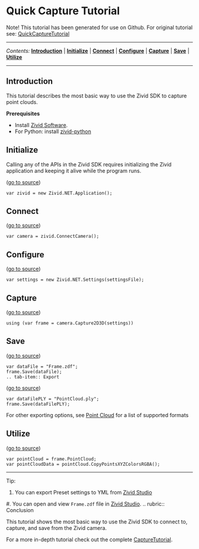 # Quick Capture Tutorial

Note\! This tutorial has been generated for use on Github. For original
tutorial see:
[QuickCaptureTutorial](https://support.zivid.com/latest/getting-started/quick-capture-tutorial.html)



---

*Contents:*
[**Introduction**](#Introduction) |
[**Initialize**](#Initialize) |
[**Connect**](#Connect) |
[**Configure**](#Configure) |
[**Capture**](#Capture) |
[**Save**](#Save) |
[**Utilize**](#Utilize)

---



## Introduction

This tutorial describes the most basic way to use the Zivid SDK to
capture point clouds.

**Prerequisites**

  - Install [Zivid
    Software](https://support.zivid.com/latest//getting-started/software-installation.html).
  - For Python: install
    [zivid-python](https://github.com/zivid/zivid-python#installation)

## Initialize

Calling any of the APIs in the Zivid SDK requires initializing the Zivid
application and keeping it alive while the program runs.

([go to
source](https://github.com/zivid/zivid-csharp-samples/tree/master//source/Camera/Basic/Capture/Capture.cs#L13))

``` sourceCode cs
var zivid = new Zivid.NET.Application();
```

## Connect

([go to
source](https://github.com/zivid/zivid-csharp-samples/tree/master//source/Camera/Basic/Capture/Capture.cs#L16))

``` sourceCode cs
var camera = zivid.ConnectCamera();
```

## Configure

([go to
source](https://github.com/zivid/zivid-csharp-samples/tree/master//source/Camera/Basic/CaptureWithSettingsFromYML/CaptureWithSettingsFromYML.cs#L25))

``` sourceCode cs
var settings = new Zivid.NET.Settings(settingsFile);
```

## Capture

([go to
source](https://github.com/zivid/zivid-csharp-samples/tree/master//source/Camera/Basic/Capture/Capture.cs#L26))

``` sourceCode cs
using (var frame = camera.Capture2D3D(settings))
```

## Save

([go to
source](https://github.com/zivid/zivid-csharp-samples/tree/master//source/Camera/Basic/Capture/Capture.cs#L33-L35))

``` sourceCode cs
var dataFile = "Frame.zdf";
frame.Save(dataFile);
.. tab-item:: Export
```

([go to
source](https://github.com/zivid/zivid-csharp-samples/tree/master//source/Camera/Basic/Capture/Capture.cs#L37-L39))

``` sourceCode cs
var dataFilePLY = "PointCloud.ply";
frame.Save(dataFilePLY);
```

For other exporting options, see [Point
Cloud](https://support.zivid.com/latest//reference-articles/point-cloud-structure-and-output-formats.html)
for a list of supported formats

## Utilize

([go to
source](https://github.com/zivid/zivid-csharp-samples/tree/master//source/Applications/Basic/FileFormats/ReadIterateZDF/ReadIterateZDF.cs#L21-L22))

``` sourceCode cs
var pointCloud = frame.PointCloud;
var pointCloudData = pointCloud.CopyPointsXYZColorsRGBA();
```

-----

Tip:

1.  You can export Preset settings to YML from [Zivid
    Studio](https://support.zivid.com/latest//getting-started/studio-guide.html)

\#. You can open and view `Frame.zdf` file in [Zivid
Studio](https://support.zivid.com/latest//getting-started/studio-guide.html).
.. rubric:: Conclusion

This tutorial shows the most basic way to use the Zivid SDK to connect
to, capture, and save from the Zivid camera.

For a more in-depth tutorial check out the complete
[CaptureTutorial](https://github.com/zivid/zivid-csharp-samples/tree/master/source/Camera/Basic/CaptureTutorial.md).
